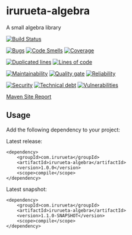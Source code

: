 # irurueta-algebra
A small algebra library

[![Build Status](https://travis-ci.com/albertoirurueta/irurueta-algebra.svg?branch=master)](https://travis-ci.com/albertoirurueta/irurueta-algebra)


[![Bugs](https://sonarcloud.io/api/project_badges/measure?project=albertoirurueta_irurueta-algebra&metric=bugs)](https://sonarcloud.io/dashboard?id=albertoirurueta_irurueta-algebra)
[![Code Smells](https://sonarcloud.io/api/project_badges/measure?project=albertoirurueta_irurueta-algebra&metric=code_smells)](https://sonarcloud.io/dashboard?id=albertoirurueta_irurueta-algebra)
[![Coverage](https://sonarcloud.io/api/project_badges/measure?project=albertoirurueta_irurueta-algebra&metric=coverage)](https://sonarcloud.io/dashboard?id=albertoirurueta_irurueta-algebra)

[![Duplicated lines](https://sonarcloud.io/api/project_badges/measure?project=albertoirurueta_irurueta-algebra&metric=duplicated_lines_density)](https://sonarcloud.io/dashboard?id=albertoirurueta_irurueta-algebra)
[![Lines of code](https://sonarcloud.io/api/project_badges/measure?project=albertoirurueta_irurueta-algebra&metric=ncloc)](https://sonarcloud.io/dashboard?id=albertoirurueta_irurueta-algebra)

[![Maintainability](https://sonarcloud.io/api/project_badges/measure?project=albertoirurueta_irurueta-algebra&metric=sqale_rating)](https://sonarcloud.io/dashboard?id=albertoirurueta_irurueta-algebra)
[![Quality gate](https://sonarcloud.io/api/project_badges/measure?project=albertoirurueta_irurueta-algebra&metric=alert_status)](https://sonarcloud.io/dashboard?id=albertoirurueta_irurueta-algebra)
[![Reliability](https://sonarcloud.io/api/project_badges/measure?project=albertoirurueta_irurueta-algebra&metric=reliability_rating)](https://sonarcloud.io/dashboard?id=albertoirurueta_irurueta-algebra)

[![Security](https://sonarcloud.io/api/project_badges/measure?project=albertoirurueta_irurueta-algebra&metric=security_rating)](https://sonarcloud.io/dashboard?id=albertoirurueta_irurueta-algebra)
[![Technical debt](https://sonarcloud.io/api/project_badges/measure?project=albertoirurueta_irurueta-algebra&metric=sqale_index)](https://sonarcloud.io/dashboard?id=albertoirurueta_irurueta-algebra)
[![Vulnerabilities](https://sonarcloud.io/api/project_badges/measure?project=albertoirurueta_irurueta-algebra&metric=vulnerabilities)](https://sonarcloud.io/dashboard?id=albertoirurueta_irurueta-algebra)

[Maven Site Report](http://albertoirurueta.github.io/irurueta-algebra)

## Usage

Add the following dependency to your project:

Latest release:
```
<dependency>
    <groupId>com.irurueta</groupId>
    <artifactId>irurueta-algebra</artifactId>
    <version>1.0.0</version>
    <scope>compile</scope>
</dependency>
```

Latest snapshot:
```
<dependency>
    <groupId>com.irurueta</groupId>
    <artifactId>irurueta-algebra</artifactId>
    <version>1.1.0-SNAPSHOT</version>
    <scope>compile</scope>
</dependency>
```
